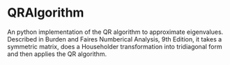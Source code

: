 # QRAlgorithm
An python implementation of the QR algorithm to approximate eigenvalues. Described in Burden and Faires Numberical Analysis, 9th Edition, it takes a symmetric matrix, does a Householder transformation into tridiagonal form and then applies the QR algorithm.
